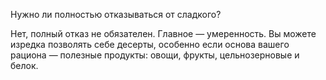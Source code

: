 Нужно ли полностью отказываться от сладкого?

Нет, полный отказ не обязателен. Главное — умеренность. Вы можете изредка позволять себе десерты, особенно если основа вашего рациона — полезные продукты: овощи, фрукты, цельнозерновые и белок.
